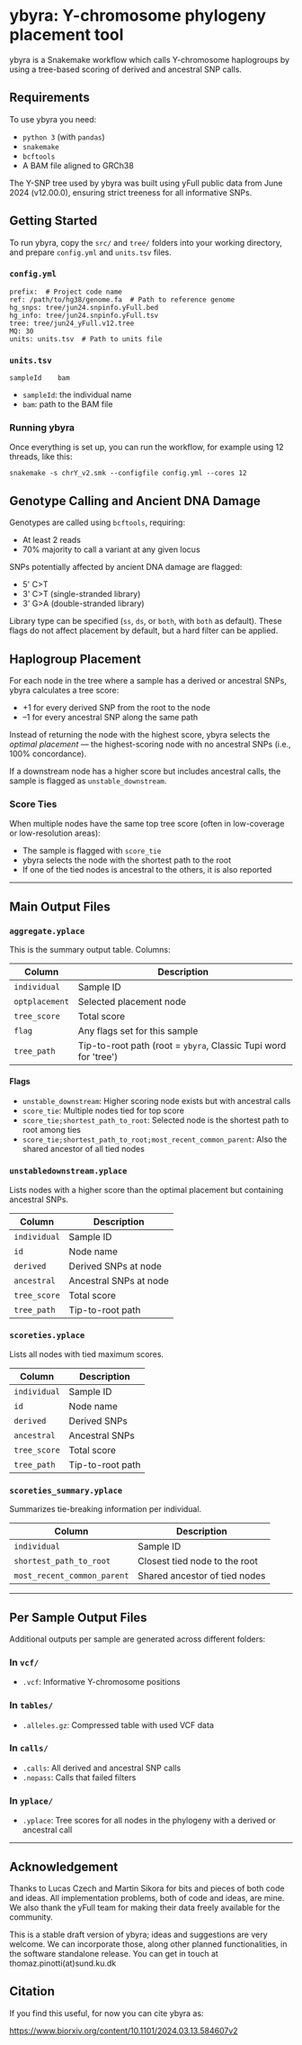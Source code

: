 # ybyra: Y-chromosome phylogeny placement tool

ybyra is a Snakemake workflow which calls Y-chromosome haplogroups by using a tree-based scoring of derived and ancestral SNP calls.



## Requirements

To use ybyra you need:

- `python 3` (with `pandas`)
- `snakemake`
- `bcftools`
- A BAM file aligned to GRCh38

The Y-SNP tree used by ybyra was built using yFull public data from June 2024 (v12.00.0), ensuring strict treeness for all informative SNPs.

## Getting Started

To run ybyra, copy the `src/` and `tree/` folders into your working directory, and prepare `config.yml` and `units.tsv` files.

### `config.yml`

```
prefix:  # Project code name
ref: /path/to/hg38/genome.fa  # Path to reference genome
hg_snps: tree/jun24.snpinfo.yFull.bed
hg_info: tree/jun24.snpinfo.yFull.tsv
tree: tree/jun24_yFull.v12.tree
MQ: 30
units: units.tsv  # Path to units file
```

### `units.tsv`

```
sampleId    bam
```

- `sampleId`: the individual name  
- `bam`: path to the BAM file

### Running ybyra

Once everything is set up, you can run the workflow, for example using 12 threads, like this:

```
snakemake -s chrY_v2.smk --configfile config.yml --cores 12
```


## Genotype Calling and Ancient DNA Damage

Genotypes are called using `bcftools`, requiring:

- At least 2 reads
- 70% majority to call a variant at any given locus

SNPs potentially affected by ancient DNA damage are flagged:

- 5' C>T
- 3' C>T (single-stranded library)
- 3' G>A (double-stranded library)

Library type can be specified (`ss`, `ds`, or `both`, with `both` as default). These flags do not affect placement by default, but a hard filter can be applied.



## Haplogroup Placement

For each node in the tree where a sample has a derived or ancestral SNPs, ybyra calculates a tree score:

- +1 for every derived SNP from the root to the node
- –1 for every ancestral SNP along the same path

Instead of returning the node with the highest score, ybyra selects the *optimal placement* — the highest-scoring node with no ancestral SNPs (i.e., 100% concordance).

If a downstream node has a higher score but includes ancestral calls, the sample is flagged as `unstable_downstream`.

### Score Ties

When multiple nodes have the same top tree score (often in low-coverage or low-resolution areas):

- The sample is flagged with `score_tie`
- ybyra selects the node with the shortest path to the root
- If one of the tied nodes is ancestral to the others, it is also reported

---

## Main Output Files

### `aggregate.yplace`

This is the summary output table. Columns:

| Column | Description |
|--------|-------------|
| `individual` | Sample ID |
| `optplacement` | Selected placement node |
| `tree_score` | Total score |
| `flag` | Any flags set for this sample |
| `tree_path` | Tip-to-root path (root = `ybyra`, Classic Tupi word for 'tree') |

#### Flags

- `unstable_downstream`: Higher scoring node exists but with ancestral calls
- `score_tie`: Multiple nodes tied for top score
- `score_tie;shortest_path_to_root`: Selected node is the shortest path to root among ties
- `score_tie;shortest_path_to_root;most_recent_common_parent`: Also the shared ancestor of all tied nodes



### `unstabledownstream.yplace`

Lists nodes with a higher score than the optimal placement but containing ancestral SNPs.

| Column | Description |
|--------|-------------|
| `individual` | Sample ID |
| `id` | Node name |
| `derived` | Derived SNPs at node |
| `ancestral` | Ancestral SNPs at node |
| `tree_score` | Total score |
| `tree_path` | Tip-to-root path |



### `scoreties.yplace`

Lists all nodes with tied maximum scores.

| Column | Description |
|--------|-------------|
| `individual` | Sample ID |
| `id` | Node name |
| `derived` | Derived SNPs |
| `ancestral` | Ancestral SNPs |
| `tree_score` | Total score |
| `tree_path` | Tip-to-root path |



### `scoreties_summary.yplace`

Summarizes tie-breaking information per individual.

| Column | Description |
|--------|-------------|
| `individual` | Sample ID |
| `shortest_path_to_root` | Closest tied node to the root |
| `most_recent_common_parent` | Shared ancestor of tied nodes |

---

## Per Sample Output Files

Additional outputs per sample are generated across different folders:

### In `vcf/`

- `.vcf`: Informative Y-chromosome positions

### In `tables/`

- `.alleles.gz`: Compressed table with used VCF data

### In `calls/`

- `.calls`: All derived and ancestral SNP calls
- `.nopass`: Calls that failed filters

### In `yplace/`

- `.yplace`: Tree scores for all nodes in the phylogeny with a derived or ancestral call

---

## Acknowledgement

Thanks to Lucas Czech and Martin Sikora for bits and pieces of both code and ideas. All implementation problems, both of code and ideas, are mine. We also thank the yFull team for making their data freely available for the community.

This is a stable draft version of ybyra; ideas and suggestions are very welcome. We can incorporate those, along other planned functionalities, in the software standalone release. You can get in touch at thomaz.pinotti(at)sund.ku.dk


## Citation

If you find this useful, for now you can cite ybyra as:


https://www.biorxiv.org/content/10.1101/2024.03.13.584607v2





